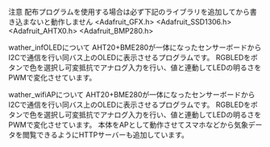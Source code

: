 注意
配布プログラムを使用する場合は必ず下記のライブラリを追加してから書き込まないと動作しません
<Adafruit_GFX.h>
<Adafruit_SSD1306.h>
<Adafruit_AHTX0.h>
<Adafruit_BMP280.h>


wather_infOLEDについて
AHT20+BME280が一体になったセンサーボードからI2Cで通信を行い同バス上のOLEDに表示させるプログラムです。
RGBLEDをボタンで色を選択し可変抵抗でアナログ入力を行い、値と連動してLEDの明るさをPWMで変化させています。

wather_wifiAPについて
AHT20+BME280が一体になったセンサーボードからI2Cで通信を行い同バス上のOLEDに表示させるプログラムです。
RGBLEDをボタンで色を選択し可変抵抗でアナログ入力を行い、値と連動してLEDの明るさをPWMで変化させています。
本体をAPとして動作させてスマホなどから気象データを閲覧できるようにHTTPサーバーも追加しています。
